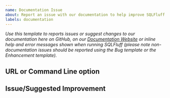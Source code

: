 ```yaml
---
name: Documentation Issue
about: Report an issue with our documentation to help improve SQLFluff
labels: documentation
---
```


_Use this template to reports issues or suggest changes to our documentation here on GitHub, on our [Documentation Website](https://docs.sqlfluff.com/) or inline help and error messages shown when running SQLFluff (please note non-documentation issues should be reported using the Bug template or the Enhancement template)._

## URL or Command Line option


## Issue/Suggested Improvement

